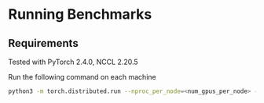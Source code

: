 # Running Benchmarks

## Requirements
Tested with PyTorch 2.4.0, NCCL 2.20.5

Run the following command on each machine
```sh
python3 -m torch.distributed.run --nproc_per_node=<num_gpus_per_node> --nnodes=<num_nodes> --node_rank=<node_rank> --master_addr=<addr> -m benchmark_gpu_bandwidth
```

